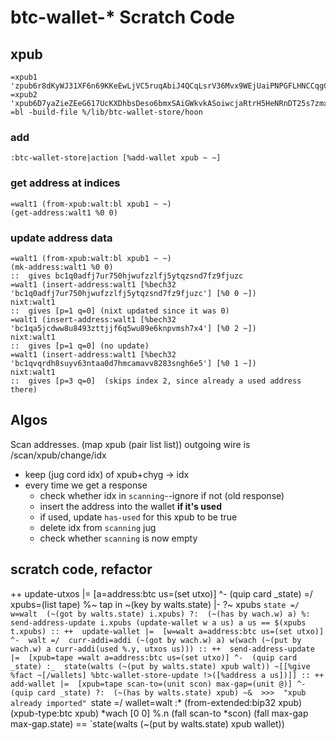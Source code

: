 # btc-wallet-* Scratch Code

## xpub
```
=xpub1 'zpub6r8dKyWJ31XF6n69KKeEwLjVC5ruqAbiJ4QCqLsrV36Mvx9WEjUaiPNPGFLHNCCqgCdy6iZC8ZgHsm6a1AUTVBMVbKGemNcWFcwBGSjJKbD'
=xpub2 'xpub6D7yaZieZEeG617UcKXDhbsDeso6bmxSAiGWkvkASoiwcjaRtrH5HeNRnDT25s7zmxYzj6MtFe32dVqcf9YcBKKgn9THHjwn2uSjkvobK4e'
=bl -build-file %/lib/btc-wallet-store/hoon
```

### add
```
:btc-wallet-store|action [%add-wallet xpub ~ ~]
```

### get address at indices
```
=walt1 (from-xpub:walt:bl xpub1 ~ ~)
(get-address:walt1 %0 0)
```

### update address data
```
=walt1 (from-xpub:walt:bl xpub1 ~ ~)
(mk-address:walt1 %0 0)
::  gives bc1q0adfj7ur750hjwufzzlfj5ytqzsnd7fz9fjuzc
=walt1 (insert-address:walt1 [%bech32 'bc1q0adfj7ur750hjwufzzlfj5ytqzsnd7fz9fjuzc'] [%0 0 ~])
nixt:walt1
::  gives [p=1 q=0] (nixt updated since it was 0)
=walt1 (insert-address:walt1 [%bech32 'bc1qa5jcdww8u8493zttjjf6q5wu89e6knpvmsh7x4'] [%0 2 ~])
nixt:walt1
::  gives [p=1 q=0] (no update)
=walt1 (insert-address:walt1 [%bech32 'bc1qvqrdh8suyv63ntaa0d7hmcamavv8283sngh6e5'] [%0 1 ~])
nixt:walt1
::  gives [p=3 q=0]  (skips index 2, since already a used address there)
```

## Algos

Scan addresses. (map xpub (pair list list))
outgoing wire is /scan/xpub/change/idx
- keep (jug cord idx) of xpub+chyg -> idx
- every time we get a response
  - check whether idx in `scanning`--ignore if not (old response)
  - insert the address into the wallet **if it's used**
  - if used, update `has-used` for this xpub to be true
  - delete idx from `scanning` jug
  - check whether `scanning` is now empty
  


## scratch code, refactor
++  update-utxos
  |=  [a=address:btc us=(set utxo)]
  ^-  (quip card _state)
  =/  xpubs=(list tape)
    %~  tap  in
    ~(key by walts.state)
  |-  ?~  xpubs  `state
  =/  w=walt  (~(got by walts.state) i.xpubs)
  ?:  (~(has by wach.w) a)
    %:  send-address-update
        i.xpubs
        (update-wallet w a us)
        a
        us
    ==
  $(xpubs t.xpubs)
::
++  update-wallet
  |=  [w=walt a=address:btc us=(set utxo)]
  ^-  walt
  =/  curr-addi=addi
    (~(got by wach.w) a)
  w(wach (~(put by wach.w) a curr-addi(used %.y, utxos us)))
::
++  send-address-update
  |=  [xpub=tape =walt a=address:btc us=(set utxo)]
  ^-  (quip card _state)
  :_  state(walts (~(put by walts.state) xpub walt))
  ~[[%give %fact ~[/wallets] %btc-wallet-store-update !>([%address a us])]]
::
++  add-wallet
  |=  [xpub=tape scan-to=(unit scon) max-gap=(unit @)]
  ^-  (quip card _state)
  ?:  (~(has by walts.state) xpub)
    ~&  >>>  "xpub already imported"
    `state
  =/  wallet=walt
    :*  (from-extended:bip32 xpub)
        (xpub-type:btc xpub)
        *wach
        [0 0]
        %.n
        (fall scan-to *scon)
        (fall max-gap max-gap.state)
    ==
  `state(walts (~(put by walts.state) xpub wallet))
